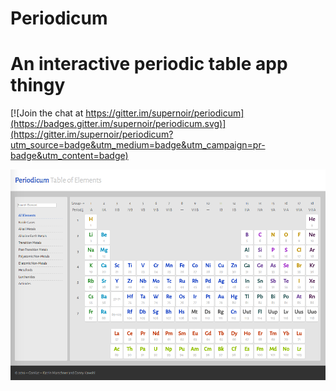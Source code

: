 # Periodicum
# An interactive periodic table app thingy

[![Join the chat at https://gitter.im/supernoir/periodicum](https://badges.gitter.im/supernoir/periodicum.svg)](https://gitter.im/supernoir/periodicum?utm_source=badge&utm_medium=badge&utm_campaign=pr-badge&utm_content=badge)

![App Screenshot - May 17, 2016](screenshot-17-05-16.png)
